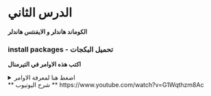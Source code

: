 # الدرس الثاني 
**الكوماند هاندلر و الايفنتس هاندلر**
### install packages - تحميل البكجات 


**اكتب هذه الاوامر في التيرمنال**


<details>
	<summary>اضغط هنا لمعرفة الاوامر</summary>
	<details>
		<summary>اضغط هنا لمعرفة امر تحميل fs</summary>
		<code>
		npm i fs
		</code>
	 </details>
</details>
** شرح اليوتيوب **
https://www.youtube.com/watch?v=G1Wqthzm8Ac
